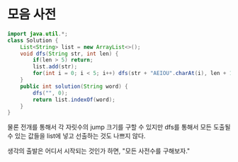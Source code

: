 # 모음 사전

```java
import java.util.*;
class Solution {
    List<String> list = new ArrayList<>();
    void dfs(String str, int len) {
        if(len > 5) return;
        list.add(str);
        for(int i = 0; i < 5; i++) dfs(str + "AEIOU".charAt(i), len + 1);
    }
    public int solution(String word) {
        dfs("", 0);
        return list.indexOf(word);
    }
}
```

물론 전개를 통해서 각 자릿수의 jump 크기를 구할 수 있지만 dfs를 통해서 모든 도출될 수 있는 값들을 list에 넣고 선출하는 것도 나쁘지 않다.



생각의 출발은 어디서 시작되는 것인가 하면, "모든 사전수를 구해보자."